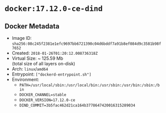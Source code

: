# `docker:17.12.0-ce-dind`

## Docker Metadata

- Image ID: `sha256:08c245f2381e1efc9697bb6721390c04d6bddf7a91b8ef084d9c3581b98f7652`
- Created: `2018-01-26T01:20:12.008736318Z`
- Virtual Size: ~ 125.59 Mb  
  (total size of all layers on-disk)
- Arch: `linux`/`amd64`
- Entrypoint: `["dockerd-entrypoint.sh"]`
- Environment:
  - `PATH=/usr/local/sbin:/usr/local/bin:/usr/sbin:/usr/bin:/sbin:/bin`
  - `DOCKER_CHANNEL=stable`
  - `DOCKER_VERSION=17.12.0-ce`
  - `DIND_COMMIT=3b5fac462d21ca164b3778647420016315289034`
